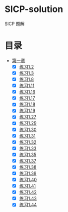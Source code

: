 # SICP-solution
SICP 题解

# 目录
* [第一章](/Chapter1)
  * [x] [练习1.2](/Chapter1/exercise_1_2.lisp)
  * [x] [练习1.3](/Chapter1/exercise_1_3.scm)
  * [x] [练习1.8](/Chapter1/exercise_1_8.scm)
  * [x] [练习1.11](/Chapter1/exercise_1_11.scm)
  * [x] [练习1.16](/Chapter1/exercise_1_16.scm)
  * [x] [练习1.17](/Chapter1/exercise_1_17.scm)
  * [x] [练习1.18](/Chapter1/exercise_1_18.scm)
  * [x] [练习1.19](/Chapter1/exercise_1_19.scm)
  * [x] [练习1.27](/Chapter1/exercise_1_27.scm)
  * [x] [练习1.29](/Chapter1/exercise_1_29.scm)
  * [x] [练习1.30](/Chapter1/exercise_1_30.scm)
  * [x] [练习1.31](/Chapter1/exercise_1_31.scm)
  * [x] [练习1.32](/Chapter1/exercise_1_32.scm)
  * [x] [练习1.33](/Chapter1/exercise_1_33.scm)
  * [x] [练习1.35](/Chapter1/exercise_1_35.scm)
  * [x] [练习1.37](/Chapter1/exercise_1_37.scm)
  * [x] [练习1.38](/Chapter1/exercise_1_38.scm)
  * [x] [练习1.39](/Chapter1/exercise_1_39.scm)
  * [x] [练习1.40](/Chapter1/exercise_1_40.scm)
  * [x] [练习1.41](/Chapter1/exercise_1_41.scm)
  * [x] [练习1.42](/Chapter1/exercise_1_42.scm)
  * [x] [练习1.43](/Chapter1/exercise_1_43.scm)
  * [x] [练习1.44](/Chapter1/exercise_1_44.scm)